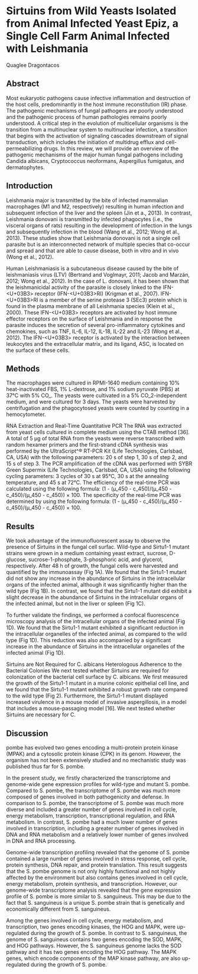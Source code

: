 # Sirtuins from Wild Yeasts Isolated from Animal Infected Yeast Epiz, a Single Cell Farm Animal Infected with Leishmania
Quaglee Dragontacos


## Abstract
Most eukaryotic pathogens cause infective inflammation and destruction of the host cells, predominantly in the host immune reconstitution (IR) phase. The pathogenic mechanisms of fungal pathogens are poorly understood and the pathogenic process of human pathologies remains poorly understood. A critical step in the evolution of multicellular organisms is the transition from a multinuclear system to multinuclear infection, a transition that begins with the activation of signaling cascades downstream of signal transduction, which includes the initiation of multidrug efflux and cell-permeabilizing drugs. In this review, we will provide an overview of the pathogenic mechanisms of the major human fungal pathogens including Candida albicans, Cryptococcus neoformans, Aspergillus fumigatus, and dermatophytes.


## Introduction

Leishmania major is transmitted by the bite of infected mammalian macrophages (M1 and M2, respectively) resulting in human infection and subsequent infection of the liver and the spleen (Jin et a., 2013). In contrast, Leishmania donovani is transmitted by infected phagocytes (i.e., the visceral organs of rats) resulting in the development of infection in the lungs and subsequently infection in the blood (Wang et al., 2012; Wong et al., 2013). These studies show that Leishmania donovani is not a single cell parasite but is an interconnected network of multiple species that co-occur and spread and that are able to cause disease, both in vitro and in vivo (Wong et al., 2012).

Human Leishmaniasis is a subcutaneous disease caused by the bite of leishmaniasis virus (LTV) (Bertrand and Voglmayr, 2011; Jacob and Marzán, 2012; Wong et al., 2012). In the case of L. donovani, it has been shown that the leishmanicidal activity of the parasite is closely linked to the IFN-<U+03B3> receptor (IFN-<U+03B3>RI) (Krigman et al., 2007). IFN-<U+03B3>RI is a member of the serine protease 3 (SEc3) protein which is found in the plasma membrane of all Leishmania species (Klein et al., 2000). These IFN-<U+03B3> receptors are activated by host immune effector receptors on the surface of Leishmania and in response the parasite induces the secretion of several pro-inflammatory cytokines and chemokines, such as TNF, IL-6, IL-12, IL-18, IL-22 and IL-23 (Wong et al., 2012). The IFN-<U+03B3> receptor is activated by the interaction between leukocytes and the extracellular matrix, and its ligand, ASC, is located on the surface of these cells.


## Methods
The macrophages were cultured in RPMI-1640 medium containing 10% heat-inactivated FBS, 1% L-dextrose, and 1% sodium pyruvate (PBS) at 37°C with 5% CO_. The yeasts were cultivated in a 5% CO_2-independent medium, and were cultured for 3 days. The yeasts were harvested by centrifugation and the phagocytosed yeasts were counted by counting in a hemocytometer.

RNA Extraction and Real-Time Quantitative PCR
The RNA was extracted from yeast cells cultured in complete medium using the CTAB method [36]. A total of 5 µg of total RNA from the yeasts were reverse transcribed with random hexamer primers and the first-strand cDNA synthesis was performed by the UltraScript^® RT-PCR Kit (Life Technologies, Carlsbad, CA, USA) with the following parameters: 20 s of step 1, 30 s of step 2, and 15 s of step 3. The PCR amplification of the cDNA was performed with SYBR Green Supermix (Life Technologies, Carlsbad, CA, USA) using the following cycling parameters: 3 cycles of 30 s at 95°C, 30 s at the annealing temperature, and 45 s at 72°C. The efficiency of the real-time PCR was calculated using the following formula: (1 - (µ_450 - c_450)/(µ_450 - c_450)/(µ_450 - c_450)) × 100. The specificity of the real-time PCR was determined by using the following formula: (1 - (µ_450 - c_450)/(µ_450 - c_450)/(µ_450 - c_450)) × 100.


## Results
We took advantage of the immunofluorescent assay to observe the presence of Sirtuins in the fungal cell surfac. Wild-type and Sirtu1-1 mutant strains were grown in a medium containing yeast extract, sucrose, D-glucose, sucrose-1-phosphate, 3-phosphoric acid, and glycerol, respectively. After 48 h of growth, the fungal cells were harvested and quantified by the immunoassay (Fig 1A). We found that the Sirtu1-1 mutant did not show any increase in the abundance of Sirtuins in the intracellular organs of the infected animal, although it was significantly higher than the wild type (Fig 1B). In contrast, we found that the Sirtu1-1 mutant did exhibit a slight decrease in the abundance of Sirtuins in the intracellular organs of the infected animal, but not in the liver or spleen (Fig 1C).

To further validate the findings, we performed a confocal fluorescence microscopy analysis of the intracellular organs of the infected animal (Fig 1D). We found that the Sirtu1-1 mutant exhibited a significant reduction in the intracellular organelles of the infected animal, as compared to the wild type (Fig 1D). This reduction was also accompanied by a significant increase in the abundance of Sirtuins in the intracellular organelles of the infected animal (Fig 1D).

Sirtuins are Not Required for C. albicans Heterologous Adherence to the Bacterial Colonies
We next tested whether Sirtuins are required for colonization of the bacterial cell surface by C. albicans. We first measured the growth of the Sirtu1-1 mutant in a murine colonic epithelial cell line, and we found that the Sirtu1-1 mutant exhibited a robust growth rate compared to the wild type (Fig 2). Furthermore, the Sirtu1-1 mutant displayed increased virulence in a mouse model of invasive aspergillosis, in a model that includes a mouse-passaging model [16]. We next tested whether Sirtuins are necessary for C.


## Discussion
pombe has evolved two genes encoding a multi-protein protein kinase (MPAK) and a cytosolic protein kinase (CPK) in its genom. However, the organism has not been extensively studied and no mechanistic study was published thus far for S. pombe.

In the present study, we firstly characterized the transcriptome and genome-wide gene expression profiles for wild-type and mutant S. pombe. Compared to S. pombe, the transcriptome of S. pombe was much more composed of genes involved in both pathogenicity and defense. In comparison to S. pombe, the transcriptome of S. pombe was much more diverse and included a greater number of genes involved in cell cycle, energy metabolism, transcription, transcriptional regulation, and RNA metabolism. In contrast, S. pombe had a much lower number of genes involved in transcription, including a greater number of genes involved in DNA and RNA metabolism and a relatively lower number of genes involved in DNA and RNA processing.

Genome-wide transcription profiling revealed that the genome of S. pombe contained a large number of genes involved in stress response, cell cycle, protein synthesis, DNA repair, and protein translation. This result suggests that the S. pombe genome is not only highly functional and not highly affected by the environment but also contains genes involved in cell cycle, energy metabolism, protein synthesis, and transcription. However, our genome-wide transcriptome analysis revealed that the gene expression profile of S. pombe is more similar to S. sanguineus. This may be due to the fact that S. sanguineus is a unique S. pombe strain that is genetically and economically different from S. sanguineus.

Among the genes involved in cell cycle, energy metabolism, and transcription, two genes encoding kinases, the HOG and MAPK, were up-regulated during the growth of S. pombe. In contrast to S. sanguineus, the genome of S. sanguineus contains two genes encoding the SOD, MAPK, and HOG pathways. However, the S. sanguineus genome lacks the SOD pathway and it has two genes encoding the HOG pathway. The MAPK genes, which encode components of the MAP kinase pathway, are also up-regulated during the growth of S. pombe.
